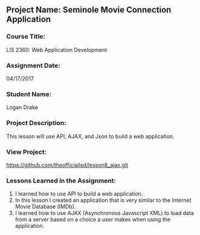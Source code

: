 ## Project Name:  Seminole Movie Connection Application

### Course Title:
LIS 2360:  Web Application Development

### Assignment Date:  
04/17/2017

### Student Name:  
Logan Drake

### Project Description:
This lesson will use API, AJAX, and Json to build a web application.

### View Project:

https://github.com/theofficiallsd/lesson8_ajax.git 

### Lessons Learned in the Assignment:
1. I learned how to use API to build a web application.
2. In this lesson I created an application that is very similar to the Internet Movie Database (IMDb).
3. I learned how to use AJAX (Asynchronous Javascript XML) to load data from a server based on a choice a user makes when using the application.